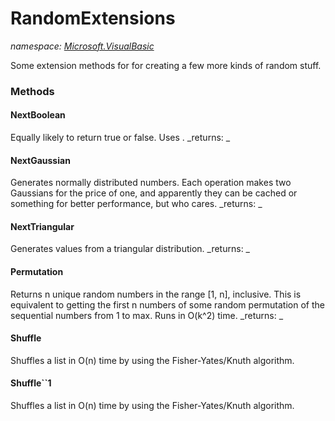 ﻿
# RandomExtensions
_namespace: [Microsoft.VisualBasic](N-Microsoft.VisualBasic.md)_

Some extension methods for for creating a few more kinds of random stuff.

### Methods

#### NextBoolean
Equally likely to return true or false. Uses .
_returns: _
#### NextGaussian
Generates normally distributed numbers. Each operation makes two Gaussians for the price of one, and apparently they can be cached or something for better performance, but who cares.
_returns: _
#### NextTriangular
Generates values from a triangular distribution.
_returns: _
#### Permutation
Returns n unique random numbers in the range [1, n], inclusive. 
 This is equivalent to getting the first n numbers of some random permutation of the sequential numbers from 1 to max. 
 Runs in O(k^2) time.
_returns: _
#### Shuffle
Shuffles a list in O(n) time by using the Fisher-Yates/Knuth algorithm.
#### Shuffle``1
Shuffles a list in O(n) time by using the Fisher-Yates/Knuth algorithm.



